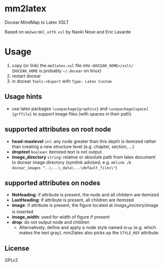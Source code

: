 # mm2latex
Docear MindMap to Latex XSLT

Based on `mm2wordml_utf8.xsl` by Naoki Nose and Eric Lavarde

# Usage
1. copy (or link) the `mm2latex.xsl` file into `<DOCEAR_HOME>/xslt/` (`DOCEAR_HOME` is probably `~/.docear` on linux)
2. restart docear
3. in docear `Tools->Export` with `Type: Latex Custom`

## Usage hints
- use latex packages `\usepackage{graphicx}` and `\usepackage[space]{grffile}` to support image files (with spaces in their path)

## supported attributes on root node
- **head-maxlevel** `int`: any node greater than this depth is itemized rather than creating a new structure level (e.g. chapter, section, ...)
- **droptext** `boolean`: itemized text is not output
- **image_directory** `string`: relative or absolute path from latex document to docear image directory (symlink advised, e.g. `mklink /D docear_images "..\...\_data\...\default_files\"`)

## supported attributes on nodes
- **NoHeading**: if attribute is present, the node and all childern are itemized
- **LastHeading**: if attribute is present, all children are itemized
- **image**: if attribute is present, the figure located at $image_directory/$image is inserted
- **image_width**: used for width of figure if present
- **drop**: do not output node and children
  - Alternatively, define and apply a node style named `drop` (e.g. which makes the text gray). mm2latex also picks up the `STYLE_REF` attribute.

## License
GPLv2
